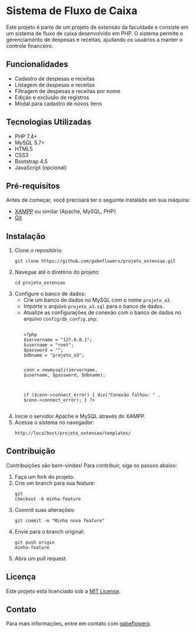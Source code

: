 
<body>
    <div class="container">
        <h1>Sistema de Fluxo de Caixa</h1>
        <p>Este projeto é parte de um projeto de extensão da faculdade e consiste em um sistema de fluxo de caixa desenvolvido em PHP. O sistema permite o gerenciamento de despesas e receitas, ajudando os usuários a manter o controle financeiro.</p>
        <h2>Funcionalidades</h2>
        <ul>
            <li>Cadastro de despesas e receitas</li>
            <li>Listagem de despesas e receitas</li>
            <li>Filtragem de despesas e receitas por nome</li>
            <li>Edição e exclusão de registros</li>
            <li>Modal para cadastro de novos itens</li>
        </ul>
        <h2>Tecnologias Utilizadas</h2>
        <ul>
            <li>PHP 7.4+</li>
            <li>MySQL 5.7+</li>
            <li>HTML5</li>
            <li>CSS3</li>
            <li>Bootstrap 4.5</li>
            <li>JavaScript (opcional)</li>
        </ul>
        <h2>Pré-requisitos</h2>
        <p>Antes de começar, você precisará ter o seguinte instalado em sua máquina:</p>
        <ul>
            <li><a href="https://www.apachefriends.org/index.html" target="_blank">XAMPP</a> ou similar (Apache, MySQL, PHP)</li>
            <li><a href="https://git-scm.com/" target="_blank">Git</a></li>
        </ul>
        <h2>Instalação</h2>
        <ol>
            <li>Clone o repositório:
                <pre><code>git clone https://github.com/gabeflowers/projeto_extensao.git</code></pre>
            </li>
            <li>Navegue até o diretório do projeto:
                <pre><code>cd projeto_extensao</code></pre>
            </li>
            <li>Configure o banco de dados:
                <ul>
                    <li>Crie um banco de dados no MySQL com o nome <code>projeto_a3</code>.</li>
                    <li>Importe o arquivo <code>projeto_a3.sql</code> para o banco de dados.</li>
                    <li>Atualize as configurações de conexão com o banco de dados no arquivo <code>config/db_config.php</code>:
                        <pre><code>
&lt;?php
$servername = "127.0.0.1";
$username = "root";
$password = "";
$dbname = "projeto_a3";

$conn = new mysqli($servername, $username, $password, $dbname);

if ($conn->connect_error) {
    die("Conexão falhou: " . $conn->connect_error);
}
?&gt;
</code></pre>
                    </li>
                </ul>
            </li>
            <li>Inicie o servidor Apache e MySQL através do XAMPP.</li>
            <li>Acesse o sistema no navegador:
                <pre><code>http://localhost/projeto_extensao/templates/</code></pre>
            </li>
        </ol>
        <h2>Contribuição</h2>
        <p>Contribuições são bem-vindas! Para contribuir, siga os passos abaixo:</p>
        <ol>
            <li>Faça um fork do projeto.</li>
            <li>Crie um branch para sua feature:
                <pre><code>git checkout -b minha-feature</code></pre>
            </li>
            <li>Commit suas alterações:
                <pre><code>git commit -m "Minha nova feature"</code></pre>
            </li>
            <li>Envie para o branch original:
                <pre><code>git push origin minha-feature</code></pre>
            </li>
            <li>Abra um pull request.</li>
        </ol>
        <h2>Licença</h2>
        <p>Este projeto está licenciado sob a <a href="LICENSE">MIT License</a>.</p>
        <h2>Contato</h2>
        <p>Para mais informações, entre em contato com <a href="https://github.com/gabeflowers">gabeflowers</a>.</p>
    </div>
</body>
